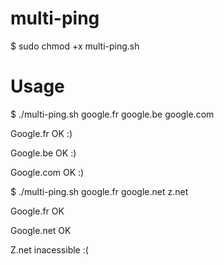 # multi-ping

$ sudo chmod +x multi-ping.sh

# Usage
$ ./multi-ping.sh google.fr google.be google.com

Google.fr OK :)

Google.be OK :)

Google.com OK :)

$ ./multi-ping.sh google.fr google.net z.net

Google.fr OK

Google.net OK

Z.net inacessible :(

